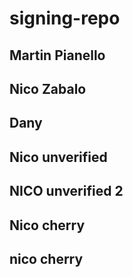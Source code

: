 # signing-repo
## Martin Pianello
## Nico Zabalo
## Dany
## Nico unverified
## NICO unverified 2
## Nico cherry
## nico cherry

